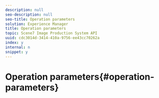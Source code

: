 ```yaml
---
description: null
seo-description: null
seo-title: Operation parameters
solution: Experience Manager
title: Operation parameters
topic: Scene7 Image Production System API
uuid: cdc3014d-3414-410a-9756-ee43cc70262a
index: y
internal: n
snippet: y
---
```


# Operation parameters{#operation-parameters}

